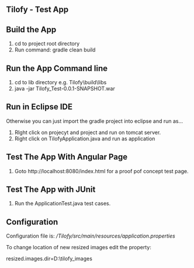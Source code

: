 
Tilofy - Test App
-


Build the App
-
1. cd to project root directory
2. Run command: gradle clean build

Run the App Command line
-
1. cd to lib directory e.g. Tilofy\build\libs
2. java -jar Tilofy_Test-0.0.1-SNAPSHOT.war



Run in Eclipse IDE
-

Otherwise you can just import the gradle project into eclipse and run as...

1. RIght click on projecyt and project and run on tomcat server. 
2. Right click on TilofyApplication.java and run as application


Test The App With Angular Page
-

1. Goto http://localhost:8080/index.html for a proof pof concept test page.

Test The App with JUnit
-

1. Run the ApplicationTest.java test cases.

Configuration
-

Configuration file is: */Tilofy/src/main/resources/application.properties*

To change location of new resized images edit the property:

resized.images.dir=D:\\tilofy_images

